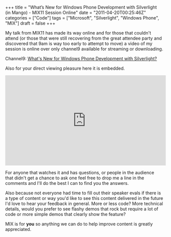+++
title = "What’s New for Windows Phone Development with Silverlight (in Mango) - MIX11 Session Online"
date = "2011-04-20T00:25:46Z"
categories = ["Code"]
tags = ["Microsoft", "Silverlight", "Windows Phone", "MIX"]
draft = false
+++

My talk from MIX11 has made its way online and for those that couldn't attend (or those that were still recovering from the great attendee party and discovered that 9am is way too early to attempt to move) a video of my session is online over only channel9 available for streaming or downloading.

Channel9: [What's New for Windows Phone Development with Silverlight?](http://channel9.msdn.com/events/mix/mix11/DVC15)

Also for your direct viewing pleasure here it is embedded.

 <iframe style="width: 512px; height: 288px" src="http://channel9.msdn.com/events/mix/mix11/DVC15/player?w=512&h=288" frameborder="0" scrolling="no"></iframe>  

For anyone that watches it and has questions, or people in the audience that didn't get a chance to ask one feel free to drop me a line in the comments and I'll do the best I can to find you the answers.

Also because not everyone had time to fill out their speaker evals if there is a type of content or way you'd like to see this content delivered in the future I'd love to hear your feedback in general. More or less code? More technical details, would you prefer to see flashy demos that rock but require a lot of code or more simple demos that clearly show the feature?

MIX is for **you** so anything we can do to help improve content is greatly appreciated.
